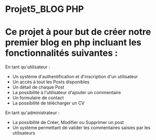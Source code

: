 # Projet5_BLOG PHP

# Ce projet à pour but de créer notre premier blog en php incluant les fonctionnalités suivantes :


En tant qu'utilisateur :

 - Un système d'authentification et d'inscription d'un utilisateur
 - Un accès à tout les Posts disponibles
 - Un détail de chaque Post
 - La possibilité à l'utilisateur d'ajouter un commentaire
 - Un formulaire de contact
 - La possibilité de télécharger un CV

En tant qu'administrateur :

 - La possibilité de Créer, Modifier ou Supprimer un post
 - Un système permettant de valider les commentaires saisies par les utilisateurs 
